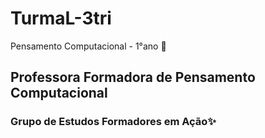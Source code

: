 # TurmaL-3tri
Pensamento Computacional - 1°ano :orange_book:
## Professora Formadora de Pensamento Computacional
### Grupo de Estudos **Formadores em Ação**✨
